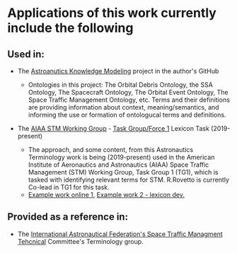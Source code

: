 # Applications of this work currently include the following

## Used in:
* The [Astroanutics Knowledge Modeling](https://purl.org/space-ontology) project in the author's GitHub
  * Ontologies in this project: The Orbital Debris Ontology, the SSA Ontology, The Spacecraft Ontology, The Orbital Event Ontology, The Space Traffic Management Ontology, etc.
    Terms and their definitions are providing information about context, meaning/semantics, and informing the use or formation of ontologucal terms and definitions.
  
* The [AIAA STM Working Group](https://engage.aiaa.org/communities/community-home?CommunityKey=bc9023a2-a293-4218-a6a9-1b949409437f) - [Task Group/Force 1](https://engage.aiaa.org/communities/community-home?CommunityKey=29551ad4-cfbb-4fda-9c4c-a64b3dba0485) Lexicon Task (2019-present) 
  * The approach, and some content, from this Astronautics Terminology work is being (2019-present) used in the American Institute of Aeronautics and Astronautics (AIAA) Space Traffic Management (STM) Working Group, Task Group 1 (TG1), which is tasked with identifying relevant terms for STM. R.Rovetto is currently Co-lead in TG1 for this task.
  * [Example work online 1](https://docs.google.com/spreadsheets/d/15u5GTNpnGbVDUcyHszOPOyUJm07yRPWjoAjtlEz9rIw/edit#gid=1439711854), [Example work 2 - lexicon dev.](https://drive.google.com/file/d/1arfMDy1H6D6_Ex2UBONBfZRp1V-f3ner/view?usp=sharing) 

## Provided as a reference in:
* The [International Astronautical Federation's Space Traffic Managment Tehcnical](https://www.iafastro.org/about/iaf-committees/technical-committees/space-traffic-management-committee.html) Committee's Terminology group.
